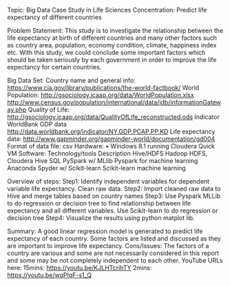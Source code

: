 Topic: Big Data Case Study in Life Sciences
Concentration: Predict life expectancy of different countries

Problem Statement: This study is to investigate the relationship between the life expectancy at birth of different countries and many other factors such as country area, population, economy condition, climate, happiness index etc. With this study, we could conclude some important factors which should be taken seriously by each government in order to improve the life expectancy for certain countries. 

Big Data Set: 
Country name and general info: 
https://www.cia.gov/library/publications/the-world-factbook/ 
World Population: 
http://gsociology.icaap.org/data/WorldPopulation.xlsx 
http://www.census.gov/population/international/data/idb/informationGateway.php 
Quality of Life:
http://gsociology.icaap.org/data/QualityOfLife_reconstructed.ods 
Indicator WorldBank GDP data
http://data.worldbank.org/indicator/NY.GDP.PCAP.PP.KD 
Life expectancy data:
http://www.gapminder.org/gapminder-world/documentation/gd004 
Format of data file: csv
Hardware:
•	Windows 8.1 running Cloudera Quick VM
Software:
Technology/tools	Description
Hive/HDFS	Hadoop HDFS, Cloudera Hive SQL
PySpark w/ MLlib	Pyspark for machine learning
Anaconda Spyder w/ Scikit-learn	Scikit-learn machine learning

Overview of steps:
Step1: Identify independent variables for dependent variable life expectancy. Clean raw data. 
Step2: Import cleaned raw data to Hive and merge tables based on country names
Step3: Use Pyspark MLLib to do regression or decision tree to find relationship between life expectancy and all different variables. Use Scikit-learn to do regression or decision tree 
Step4: Visualize the results using python matplot lib.   

Summary: A good linear regression model is generated to predict life expectancy of each country. Some factors are listed and discussed as they are important to improve life expectancy. 
Cons/Issues: The factors of a country are various and some are not necessarily considered in this report and some may be not completely independent to each other. 
YouTube URLs here:
15mins: https://youtu.be/KJLHTcrihTY 
2mins: https://youtu.be/wqPIqF-s1_Q 
